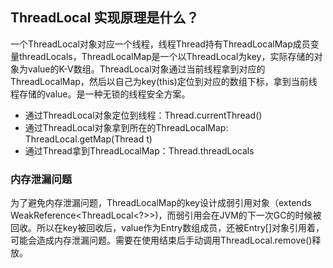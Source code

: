 ## ThreadLocal 实现原理是什么？
一个ThreadLocal对象对应一个线程，线程Thread持有ThreadLocalMap成员变量threadLocals，ThreadLocalMap是一个以ThreadLocal为key，实际存储的对象为value的K-V数组。ThreadLocal对象通过当前线程拿到对应的ThreadLocalMap，然后以自己为key(this)定位到对应的数组下标，拿到当前线程存储的value。是一种无锁的线程安全方案。

- 通过ThreadLocal对象定位到线程：Thread.currentThread()
- 通过ThreadLocal对象拿到所在的ThreadLocalMap: ThreadLocal.getMap(Thread t)
- 通过Thread拿到ThreadLocalMap：Thread.threadLocals

### 内存泄漏问题
为了避免内存泄漏问题，ThreadLocalMap的key设计成弱引用对象（extends WeakReference<ThreadLocal<?>>)，而弱引用会在JVM的下一次GC的时候被回收。所以在key被回收后，value作为Entry数组成员，还被Entry[]对象引用着，可能会造成内存泄漏问题。需要在使用结束后手动调用ThreadLocal.remove()释放。
